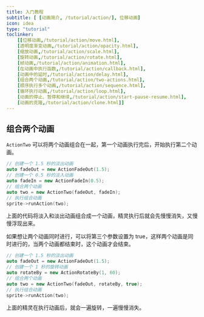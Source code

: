 ```yaml
---
title: 入门教程
subtitle: [ [动画简介, /tutorial/action/], 位移动画]
icon: idea
type: "tutorial"
toclinker: 
    [[位移动画,/tutorial/action/move.html],
    [透明度渐变动画,/tutorial/action/opacity.html],
    [缩放动画,/tutorial/action/scale.html],
    [旋转动画,/tutorial/action/rotate.html],
    [帧动画,/tutorial/action/animation.html],
    [在动画中执行函数,/tutorial/action/callback.html],
    [动画中的延时,/tutorial/action/delay.html],
    [组合两个动画,/tutorial/action/two-actions.html],
    [顺序执行多个动画,/tutorial/action/sequence.html],
    [循环执行动画,/tutorial/action/loop.html],
    [动画的停止、暂停和继续,/tutorial/action/start-pause-resume.html],
    [动画的克隆,/tutorial/action/clone.html]]
---
```

## 组合两个动画

`ActionTwo` 可以将两个动画组合在一起，第一个动画执行完后，开始执行第二个动画。

```cpp
// 创建一个 1.5 秒的淡出动画
auto fadeOut = new ActionFadeOut(1.5);
// 创建一个 0.5 秒的淡入动画
auto fadeIn = new ActionFadeIn(0.5);
// 组合两个动画
auto two = new ActionTwo(fadeOut, fadeIn);
// 执行组合动画
sprite->runAction(two);
```

上面的代码将淡入和淡出动画组合成一个动画，精灵执行后就会先慢慢消失，又慢慢浮现出来。

如果想让两个动画同时进行，可以将第三个参数设置为 true，这样两个动画是同时进行的，当两个动画都结束时，这个动画才会结束。

```cpp
// 创建一个 1.5 秒的淡出动画
auto fadeOut = new ActionFadeOut(1.5);
// 创建一个 1 秒的旋转动画
auto rotateBy = new ActionRotateBy(1, 60);
// 组合两个动画
auto two = new ActionTwo(fadeOut, rotateBy, true);
// 执行组合动画
sprite->runAction(two);
```

上面的精灵在执行动画后，就会一遍旋转，一遍慢慢消失。